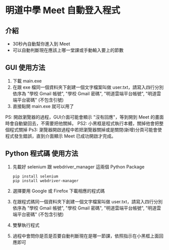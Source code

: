 # 明道中學 Meet 自動登入程式

## 介紹

* 30秒內自動幫你進入到 Meet
* 可以自動判斷現在應該上哪一堂課或手動輸入要上的節數

## GUI 使用方法

1. 下載 main.exe
2. 在跟 exe 檔同一個資料夾下創建一個文字檔案叫做 user.txt，請寫入四行分別依序為 "學校 Gmail 帳號", "學校 Gmail 密碼", "明道雲端平台帳號", "明道雲端平台密碼" (不包含引號)
3. 直接點開 main.exe 就可以用了

PS: 開啟瀏覽器的過程，GUI介面可能會顯示 "沒有回應"，等到開到 Meet 的畫面時會自動變回去，不需要把他關掉。
PS2: 小黑框是程式執行本體，關掉他會把整個程式關掉
Ps3: 瀏覽器開啟過程中若把瀏覽器關掉或是關閉(新增)分頁可能會使程式發生錯誤，直到介面顯示 Meet 已成功開啟才完成。

## Python 程式碼 使用方法 

1. 先載好 selenium 跟 webdriver_manager 這兩個 Python Package

   ```
   pip install selenium
   pip install webdriver-manager
   ```

2. 選擇要用 Google 或 Firefox 下載相應的程式碼
3. 在跟程式碼同一個資料夾下創建一個文字檔案叫做 user.txt，請寫入四行分別依序為 "學校 Gmail 帳號", "學校 Gmail 密碼", "明道雲端平台帳號", "明道雲端平台密碼" (不包含引號)
4. 雙擊執行程式
5. 過程中會問你是否是否要自動判斷現在是哪一節課，依照指示在小黑框上面回應即可
